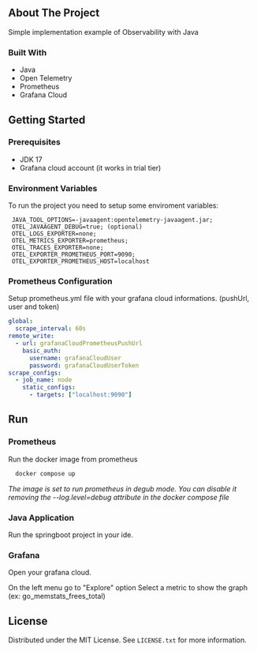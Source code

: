 ## About The Project

Simple implementation example of Observability with Java



### Built With

* Java
* Open Telemetry
* Prometheus
* Grafana Cloud

## Getting Started

### Prerequisites
* JDK 17
* Grafana cloud account (it works in trial tier)

### Environment Variables
To run the project you need to setup some enviroment variables:

```
 JAVA_TOOL_OPTIONS=-javaagent:opentelemetry-javaagent.jar;
 OTEL_JAVAAGENT_DEBUG=true; (optional)
 OTEL_LOGS_EXPORTER=none;
 OTEL_METRICS_EXPORTER=prometheus;
 OTEL_TRACES_EXPORTER=none;
 OTEL_EXPORTER_PROMETHEUS_PORT=9090;
 OTEL_EXPORTER_PROMETHEUS_HOST=localhost
```
### Prometheus Configuration
Setup prometheus.yml file with your grafana cloud informations. (pushUrl, user and token)

``` yml
global:
  scrape_interval: 60s
remote_write:
  - url: grafanaCloudPrometheusPushUrl
    basic_auth:
      username: grafanaCloudUser
      password: grafanaCloudUserToken
scrape_configs:
  - job_name: node
    static_configs:
      - targets: ["localhost:9090"]
```

## Run
### Prometheus
Run the docker image from prometheus
``` cmd
  docker compose up
```
_The image is set to run prometheus in degub mode. You can disable it removing the --log.level=debug attribute in the docker compose file_

### Java Application
Run the springboot project in your ide.

### Grafana
Open your grafana cloud.

On the left menu go to "Explore" option
Select a metric to show the graph (ex: go_memstats_frees_total)

## License

Distributed under the MIT License. See `LICENSE.txt` for more information.
